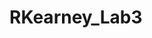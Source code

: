 # RKearney_Lab3

[](https://rskearney.carto.com/builder/cf48980a-acf5-4f21-a6fe-119f91d76bef/embed)
